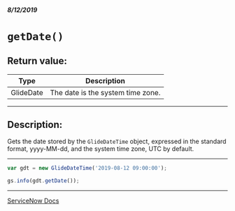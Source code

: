 ##### 8/12/2019
# `getDate()`

## Return value:
| Type | Description |
|---|---|
| GlideDate | The date is the system time zone. |

---

## Description:
Gets the date stored by the `GlideDateTime` object, expressed in the standard format, yyyy-MM-dd, and the system time zone, UTC by default.

---

```js
var gdt = new GlideDateTime('2019-08-12 09:00:00');

gs.info(gdt.getDate());
```

---

[ServiceNow Docs](https://developer.servicenow.com/app.do#!/api_doc?v=madrid&id=r_ScopedGlideDateTimeGetDate)